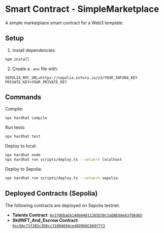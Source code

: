 # Smart Contract - SimpleMarketplace

A simple marketplace smart contract for a Web3 template.

## Setup

1. Install dependencies:
```bash
npm install
```

2. Create a `.env` file with:
```
SEPOLIA_RPC_URL=https://sepolia.infura.io/v3/YOUR_INFURA_KEY
PRIVATE_KEY=YOUR_PRIVATE_KEY
```

## Commands

Compile:
```bash
npx hardhat compile
```

Run tests:
```bash
npx hardhat test
```

Deploy to local:
```bash
npx hardhat node
npx hardhat run scripts/deploy.ts --network localhost
```

Deploy to Sepolia:
```bash
npx hardhat run scripts/deploy.ts --network sepolia
```

## Deployed Contracts (Sepolia)

The following contracts are deployed on Sepolia testnet:

- **Talents Contract**: [`0x370DbaE6140b04811385D30c5aDBE80e63f06d65`](https://sepolia.etherscan.io/address/0x370DbaE6140b04811385D30c5aDBE80e63f06d65)
- **SkillNFT_And_Escrow Contract**: [`0xc8Ac71f2B3c3D8cc31004694ced6D960C860f7f3`](https://sepolia.etherscan.io/address/0xc8Ac71f2B3c3D8cc31004694ced6D960C860f7f3)
